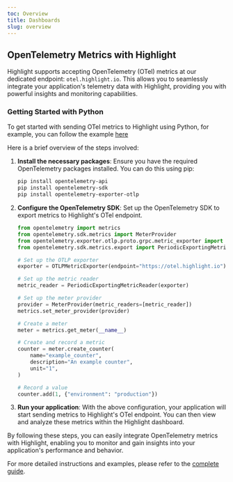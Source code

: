 ```yaml
---
toc: Overview
title: Dashboards
slug: overview
---
```


## OpenTelemetry Metrics with Highlight

Highlight supports accepting OpenTelemetry (OTel) metrics at our dedicated endpoint: `otel.highlight.io`. This allows you to seamlessly integrate your application's telemetry data with Highlight, providing you with powerful insights and monitoring capabilities.

### Getting Started with Python

To get started with sending OTel metrics to Highlight using Python, for example, you can follow the example [here](../../../getting-started/8_native-opentelemetry/6_metrics.md)

Here is a brief overview of the steps involved:

1. **Install the necessary packages**:
   Ensure you have the required OpenTelemetry packages installed. You can do this using pip:
   ```bash
   pip install opentelemetry-api
   pip install opentelemetry-sdk
   pip install opentelemetry-exporter-otlp
   ```

2. **Configure the OpenTelemetry SDK**:
   Set up the OpenTelemetry SDK to export metrics to Highlight's OTel endpoint.
   ```python
   from opentelemetry import metrics
   from opentelemetry.sdk.metrics import MeterProvider
   from opentelemetry.exporter.otlp.proto.grpc.metric_exporter import OTLPMetricExporter
   from opentelemetry.sdk.metrics.export import PeriodicExportingMetricReader

   # Set up the OTLP exporter
   exporter = OTLPMetricExporter(endpoint="https://otel.highlight.io")

   # Set up the metric reader
   metric_reader = PeriodicExportingMetricReader(exporter)

   # Set up the meter provider
   provider = MeterProvider(metric_readers=[metric_reader])
   metrics.set_meter_provider(provider)

   # Create a meter
   meter = metrics.get_meter(__name__)

   # Create and record a metric
   counter = meter.create_counter(
       name="example_counter",
       description="An example counter",
       unit="1",
   )

   # Record a value
   counter.add(1, {"environment": "production"})
   ```

3. **Run your application**:
   With the above configuration, your application will start sending metrics to Highlight's OTel endpoint. You can then view and analyze these metrics within the Highlight dashboard.

By following these steps, you can easily integrate OpenTelemetry metrics with Highlight, enabling you to monitor and gain insights into your application's performance and behavior.

For more detailed instructions and examples, please refer to the [complete guide](https://www.highlight.io/blog/the-complete-guide-to-python-and-opentelemetry).
